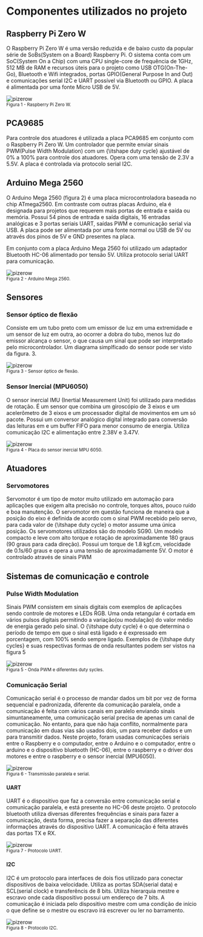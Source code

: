 <!-- # [Mirror Hand](componentes.md) --> 
 
# Componentes utilizados no projeto

## Raspberry Pi Zero W

O Raspberry Pi Zero W é uma versão reduzida e de baixo custo da popular série de SoBs(System on a Board) Raspberry Pi. O sistema conta com um SoC(System On a Chip) com uma CPU single-core de frequência de 1GHz, 512 MB de RAM e recursos úteis para o projeto como USB OTG(On-The-Go), Bluetooth e Wifi integrados, portas GPIO(General Purpose In and Out) e comunicações serial I2C e UART possível via Bluetooth ou GPIO. A placa é alimentada por uma fonte Micro USB de 5V.

![pizerow](/componentes/pizerow.jpg)
<br>
<small>Figura 1 - Raspberry Pi Zero W.</small>

## PCA9685

Para controle dos atuadores é utilizada a placa PCA9685 em conjunto com o Raspberry Pi Zero W. Um controlador que permite enviar sinais PWM(Pulse Width Modulation) com um {\itshape duty cycle} ajustável de 0\% a 100\% para controle dos atuadores. Opera com uma tensão de 2.3V a 5.5V. A placa é controlada via protocolo serial I2C.


## Arduino Mega 2560

O Arduino Mega 2560 (figura 2) é uma placa microcontroladora baseada no chip ATmega2560. Em contraste com outras placas Arduino, ela é designada para projetos que requerem mais portas de entrada e saída ou memória. Possui 54 pinos de entrada e saída digitais, 16 entradas analógicas e 3 portas seriais UART, saídas PWM e comunicação serial via USB. A placa pode ser alimentada por uma fonte normal ou USB de 5V ou através dos pinos de 5V e GND presentes na placa.

Em conjunto com a placa Arduino Mega 2560 foi utilizado um adaptador Bluetooth HC-06 alimentado por tensão 5V. Utiliza protocolo serial UART para comunicação.

![pizerow](/componentes/mega.jpg)
<br>
<small>Figura 2 - Arduino Mega 2560.</small>

## Sensores

### Sensor óptico de flexão

Consiste em um tubo preto com um emissor de luz em uma extremidade e um sensor de luz em outra, ao ocorrer a dobra do tubo, menos luz do emissor alcança o sensor, o que causa um sinal que pode ser interpretado pelo microcontrolador. Um diagrama simplficado do sensor pode ser visto da figura. 3.

![pizerow](/componentes/ofd.jpg)
<br>
<small>Figura 3 - Sensor óptico de flexão.</small>

### Sensor Inercial (MPU6050)

O sensor inercial IMU (Inertial Measurement Unit) foi utilizado para medidas de rotação. É um sensor que combina um giroscópio de 3 eixos e um acelerômetro de 3 eixos e um processador digital de movimentos em um só pacote. Possui um conversor analógico digital integrado para conversão das leituras em e um buffer FIFO para menor consumo de energia. Utiliza comunicação I2C e alimentação entre 2.38V e 3.47V.

![pizerow](/componentes/mpu6050.jpg)
<br>
<small>Figura 4 - Placa do sensor inercial MPU 6050.</small>

## Atuadores

### Servomotores

Servomotor é um tipo de motor muito utilizado em automação para aplicações que exigem alta precisão no controle, torques altos, pouco ruído e boa manutenção. O servomotor em questão funciona de maneira que a posição do eixo é definida de acordo com o sinal PWM recebido pelo servo, para cada valor de {\itshape duty cycle} o motor assume uma única posição. Os servomotores utilizados são do modelo SG90. Um modelo compacto e leve com alto torque e rotação de aproximadamente 180 graus (90 graus para cada direção). Possui um torque de 1.8 kgf.cm, velocidade de 0.1s/60 graus e opera a uma tensão de aproximadamente 5V. O motor é controlado através de sinais PWM

## Sistemas de comunicação e controle

### Pulse Width Modulation

Sinais PWM consistem em sinais digitais com exemplos de aplicações sendo controle de motores e LEDs RGB. Uma onda retangular é cortada em vários pulsos digitais permitindo a variação(ou modulação) do valor médio de energia gerado pelo sinal. O {\itshape duty cycle} é o que determina o período de tempo em que o sinal está ligado e é expressado em porcentagem, com 100\% sendo sempre ligado. Exemplos de {\itshape duty cycles} e suas respectivas formas de onda resultantes podem ser vistos na figura 5

![pizerow](/componentes/pwmwave.JPG)
<br>
<small>Figura 5 - Onda PWM e diferentes duty sycles.</small>

### Comunicação Serial

Comunicação serial é o processo de mandar dados um bit por vez de forma sequencial e padronizada, diferente da comunicação paralela, onde a comunicação é feita com vários canais em paralelo enviando sinais simuntaneamente, uma comunicação serial precisa de apenas um canal de comunicação. No entanto, para que não haja conflito, normalmente para comunicação em duas vias são usados dois, um para receber dados e um para transmitir dados. Neste projeto, foram usadas comunicações seriais entre o Raspberry e o computador, entre o Arduino e o computador, entre o arduino e o dispositivo bluetooth (HC-06), entre o raspberry e o driver dos motores e entre o raspberry e o sensor inercial (MPU6050).

![pizerow](/componentes/Parallel_and_Serial_Transmission.png)
<br>
<small>Figura 6 - Transmissão paralela e serial.</small>

#### UART

UART é o dispositivo que faz a conversão entre comunicação serial e comunicação paralela, e está presente no HC-06 deste projeto. O protocolo bluetooth utiliza diversas diferentes frequências e sinais para fazer a comunicação, desta forma, precisa fazer a separação das diferentes informações através do dispositivo UART. A comunicação é feita através das portas TX e RX.

![pizerow](/componentes/UART.jpg)
<br>
<small>Figura 7 - Protocolo UART.</small>

#### I2C

I2C é um protocolo para interfaces de dois fios utilizado para conectar dispositivos de baixa velocidade. Utiliza as portas SDA(serial data) e SCL(serial clock) e transferêncis de 8 bits. Utiliza hierarquia mestre e escravo onde cada dispositivo possui um endereço de 7 bits. A comunicação é iniciada pelo dispositivo mestre com uma condição de início o que define se o mestre ou escravo irá escrever ou ler no barramento.

![pizerow](/componentes/pizerow.jpg)
<br>
<small>Figura 8 - Protocolo I2C.</small>